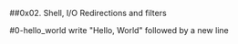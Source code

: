 ##0x02. Shell, I/O Redirections and filters

#0-hello_world
  write "Hello, World" followed by a new line 